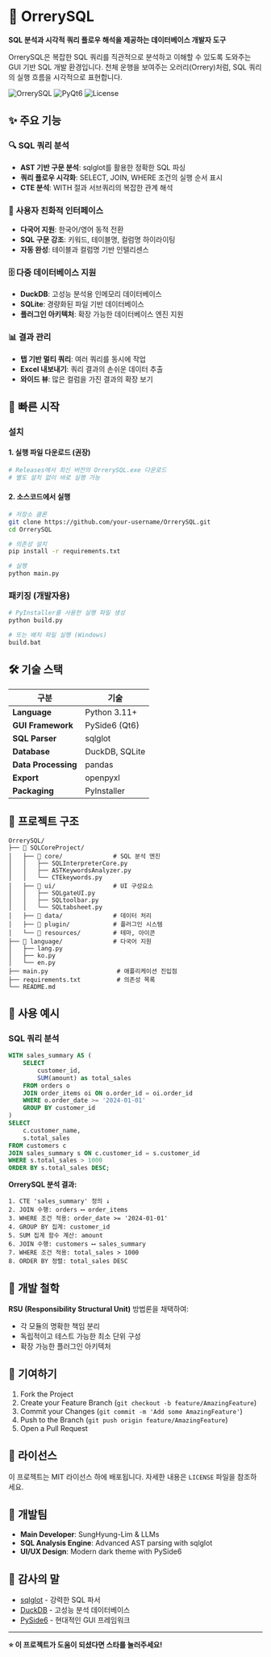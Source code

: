 # 🌌 OrrerySQL

**SQL 분석과 시각적 쿼리 플로우 해석을 제공하는 데이터베이스 개발자 도구**

OrrerySQL은 복잡한 SQL 쿼리를 직관적으로 분석하고 이해할 수 있도록 도와주는 GUI 기반 SQL 개발 환경입니다. 천체 운행을 보여주는 오러리(Orrery)처럼, SQL 쿼리의 실행 흐름을 시각적으로 표현합니다.

![OrrerySQL](https://img.shields.io/badge/Language-Python-blue)
![PyQt6](https://img.shields.io/badge/GUI-PySide6-green)
![License](https://img.shields.io/badge/License-MIT-yellow)

## ✨ 주요 기능

### 🔍 **SQL 쿼리 분석**
- **AST 기반 구문 분석**: sqlglot를 활용한 정확한 SQL 파싱
- **쿼리 플로우 시각화**: SELECT, JOIN, WHERE 조건의 실행 순서 표시
- **CTE 분석**: WITH 절과 서브쿼리의 복잡한 관계 해석

### 🎨 **사용자 친화적 인터페이스**
- **다국어 지원**: 한국어/영어 동적 전환
- **SQL 구문 강조**: 키워드, 테이블명, 컬럼명 하이라이팅
- **자동 완성**: 테이블과 컬럼명 기반 인텔리센스

### 🗄️ **다중 데이터베이스 지원**
- **DuckDB**: 고성능 분석용 인메모리 데이터베이스
- **SQLite**: 경량화된 파일 기반 데이터베이스
- **플러그인 아키텍처**: 확장 가능한 데이터베이스 엔진 지원

### 📊 **결과 관리**
- **탭 기반 멀티 쿼리**: 여러 쿼리를 동시에 작업
- **Excel 내보내기**: 쿼리 결과의 손쉬운 데이터 추출
- **와이드 뷰**: 많은 컬럼을 가진 결과의 확장 보기

## 🚀 빠른 시작

### 설치

#### 1. 실행 파일 다운로드 (권장)
```bash
# Releases에서 최신 버전의 OrrerySQL.exe 다운로드
# 별도 설치 없이 바로 실행 가능
```

#### 2. 소스코드에서 실행
```bash
# 저장소 클론
git clone https://github.com/your-username/OrrerySQL.git
cd OrrerySQL

# 의존성 설치
pip install -r requirements.txt

# 실행
python main.py
```

### 패키징 (개발자용)
```bash
# PyInstaller를 사용한 실행 파일 생성
python build.py

# 또는 배치 파일 실행 (Windows)
build.bat
```

## 🛠️ 기술 스택

| 구분 | 기술 |
|------|------|
| **Language** | Python 3.11+ |
| **GUI Framework** | PySide6 (Qt6) |
| **SQL Parser** | sqlglot |
| **Database** | DuckDB, SQLite |
| **Data Processing** | pandas |
| **Export** | openpyxl |
| **Packaging** | PyInstaller |

## 📁 프로젝트 구조

```
OrrerySQL/
├── 📁 SQLCoreProject/
│   ├── 📁 core/              # SQL 분석 엔진
│   │   ├── SQLInterpreterCore.py
│   │   ├── ASTKeywordsAnalyzer.py
│   │   └── CTEkeywords.py
│   ├── 📁 ui/                # UI 구성요소
│   │   ├── SQLgateUI.py
│   │   ├── SQLtoolbar.py
│   │   └── SQLtabsheet.py
│   ├── 📁 data/              # 데이터 처리
│   ├── 📁 plugin/            # 플러그인 시스템
│   └── 📁 resources/         # 테마, 아이콘
├── 📁 language/              # 다국어 지원
│   ├── lang.py
│   ├── ko.py
│   └── en.py
├── main.py                   # 애플리케이션 진입점
├── requirements.txt          # 의존성 목록
└── README.md
```

## 🎯 사용 예시

### SQL 쿼리 분석
```sql
WITH sales_summary AS (
    SELECT 
        customer_id,
        SUM(amount) as total_sales
    FROM orders o
    JOIN order_items oi ON o.order_id = oi.order_id
    WHERE o.order_date >= '2024-01-01'
    GROUP BY customer_id
)
SELECT 
    c.customer_name,
    s.total_sales
FROM customers c
JOIN sales_summary s ON c.customer_id = s.customer_id
WHERE s.total_sales > 1000
ORDER BY s.total_sales DESC;
```

**OrrerySQL 분석 결과:**
```
1. CTE 'sales_summary' 정의 ↓
2. JOIN 수행: orders ⟷ order_items  
3. WHERE 조건 적용: order_date >= '2024-01-01'
4. GROUP BY 집계: customer_id
5. SUM 집계 함수 계산: amount
6. JOIN 수행: customers ⟷ sales_summary
7. WHERE 조건 적용: total_sales > 1000
8. ORDER BY 정렬: total_sales DESC
```

## 🔧 개발 철학

**RSU (Responsibility Structural Unit)** 방법론을 채택하여:
- 각 모듈의 명확한 책임 분리
- 독립적이고 테스트 가능한 최소 단위 구성
- 확장 가능한 플러그인 아키텍처

## 🤝 기여하기

1. Fork the Project
2. Create your Feature Branch (`git checkout -b feature/AmazingFeature`)
3. Commit your Changes (`git commit -m 'Add some AmazingFeature'`)
4. Push to the Branch (`git push origin feature/AmazingFeature`)
5. Open a Pull Request

## 📄 라이선스

이 프로젝트는 MIT 라이선스 하에 배포됩니다. 자세한 내용은 `LICENSE` 파일을 참조하세요.

## 👥 개발팀

- **Main Developer**: SungHyung-Lim & LLMs
- **SQL Analysis Engine**: Advanced AST parsing with sqlglot
- **UI/UX Design**: Modern dark theme with PySide6

## 🙏 감사의 말

- [sqlglot](https://github.com/tobymao/sqlglot) - 강력한 SQL 파서
- [DuckDB](https://duckdb.org/) - 고성능 분석 데이터베이스
- [PySide6](https://www.qt.io/qt-for-python) - 현대적인 GUI 프레임워크

---

**⭐ 이 프로젝트가 도움이 되셨다면 스타를 눌러주세요!**
